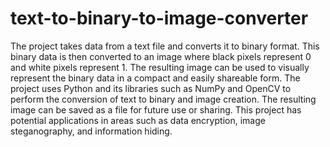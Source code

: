# text-to-binary-to-image-converter


The project takes data from a text file and converts it to binary format. This binary data is then converted to an image where black pixels represent 0 and white pixels represent 1. The resulting image can be used to visually represent the binary data in a compact and easily shareable form. The project uses Python and its libraries such as NumPy and OpenCV to perform the conversion of text to binary and image creation. The resulting image can be saved as a file for future use or sharing. This project has potential applications in areas such as data encryption, image steganography, and information hiding.
